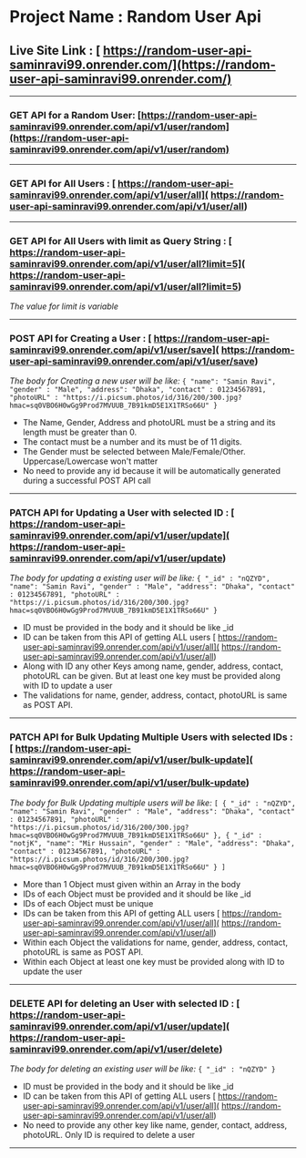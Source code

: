 # Project Name : Random User Api

## Live Site Link : [ https://random-user-api-saminravi99.onrender.com/](https://random-user-api-saminravi99.onrender.com/)


---

### GET API for a Random User: [https://random-user-api-saminravi99.onrender.com/api/v1/user/random](https://random-user-api-saminravi99.onrender.com/api/v1/user/random)

---

### GET API for All Users : [ https://random-user-api-saminravi99.onrender.com/api/v1/user/all]( https://random-user-api-saminravi99.onrender.com/api/v1/user/all)


---

### GET API for All Users with limit as Query String : [ https://random-user-api-saminravi99.onrender.com/api/v1/user/all?limit=5]( https://random-user-api-saminravi99.onrender.com/api/v1/user/all?limit=5)

*The value for limit is variable*


---
### POST API for Creating a User : [ https://random-user-api-saminravi99.onrender.com/api/v1/user/save]( https://random-user-api-saminravi99.onrender.com/api/v1/user/save)

*The body for Creating a new user will be like:*
`{
    "name": "Samin Ravi",
    "gender" : "Male",
    "address": "Dhaka",
    "contact" : 01234567891,
    "photoURL" : "https://i.picsum.photos/id/316/200/300.jpg?hmac=sq0VBO6H0wGg9Prod7MVUUB_7B91kmD5E1X1TRSo66U"
}`

- The Name, Gender, Address and photoURL must be a string and its length must be greater than 0.
- The contact must be a number and its must be of 11 digits.
- The Gender must be selected between Male/Female/Other. Uppercase/Lowercase won't matter
- No need to provide any id because it will be automatically generated during a successful POST API call


---

### PATCH API for Updating a User with selected ID : [ https://random-user-api-saminravi99.onrender.com/api/v1/user/update]( https://random-user-api-saminravi99.onrender.com/api/v1/user/update)

*The body for updating a existing user will be like:*
`{
    "_id" : "nQZYD",
    "name": "Samin Ravi",
    "gender" : "Male",
    "address": "Dhaka",
    "contact" : 01234567891,
    "photoURL" : "https://i.picsum.photos/id/316/200/300.jpg?hmac=sq0VBO6H0wGg9Prod7MVUUB_7B91kmD5E1X1TRSo66U"
}`

- ID must be provided in the body and it should be like _id
- ID can be taken from  this API of getting ALL users [ https://random-user-api-saminravi99.onrender.com/api/v1/user/all]( https://random-user-api-saminravi99.onrender.com/api/v1/user/all) 
- Along with ID any other Keys among name, gender, address, contact, photoURL can be given. But at least one key must be provided along with ID to update a user
- The validations for name, gender, address, contact, photoURL is same as POST API. 

---

### PATCH API for Bulk Updating Multiple Users with selected IDs : [ https://random-user-api-saminravi99.onrender.com/api/v1/user/bulk-update]( https://random-user-api-saminravi99.onrender.com/api/v1/user/bulk-update)

*The body for Bulk Updating multiple users will be like:*
`[
    {
    "_id" : "nQZYD",
    "name": "Samin Ravi",
    "gender" : "Male",
    "address": "Dhaka",
    "contact" : 01234567891,
    "photoURL" : "https://i.picsum.photos/id/316/200/300.jpg?hmac=sq0VBO6H0wGg9Prod7MVUUB_7B91kmD5E1X1TRSo66U"
},
{
    "_id" : "notjK",
    "name": "Mir Hussain",
    "gender" : "Male",
    "address": "Dhaka",
    "contact" : 01234567891,
    "photoURL" : "https://i.picsum.photos/id/316/200/300.jpg?hmac=sq0VBO6H0wGg9Prod7MVUUB_7B91kmD5E1X1TRSo66U"
}
]`

- More than 1 Object must given within an Array in the body
- IDs of each Object must be provided and it should be like _id
- IDs of each Object must be unique
- IDs can be taken from  this API of getting ALL users [ https://random-user-api-saminravi99.onrender.com/api/v1/user/all]( https://random-user-api-saminravi99.onrender.com/api/v1/user/all)
- Within each Object the validations for name, gender, address, contact, photoURL is same as POST API. 
- Within each Object at least one key must be provided along with ID to update the user



---

### DELETE API for deleting an User with selected ID : [ https://random-user-api-saminravi99.onrender.com/api/v1/user/update]( https://random-user-api-saminravi99.onrender.com/api/v1/user/delete)

*The body for deleting an existing user will be like:*
`{
    "_id" : "nQZYD"
}`

- ID must be provided in the body and it should be like _id
- ID can be taken from  this API of getting ALL users [ https://random-user-api-saminravi99.onrender.com/api/v1/user/all]( https://random-user-api-saminravi99.onrender.com/api/v1/user/all) 
- No need to provide any other key like name, gender, contact, address, photoURL. Only ID is required to delete a user
---